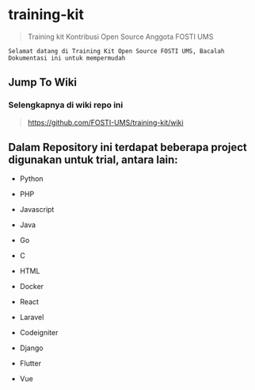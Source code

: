 # training-kit

>Training kit Kontribusi Open Source Anggota FOSTI UMS

`Selamat datang di Training Kit Open Source FOSTI UMS, Bacalah Dokumentasi ini untuk mempermudah`

## Jump To Wiki
### Selengkapnya di wiki repo ini
> https://github.com/FOSTI-UMS/training-kit/wiki


## Dalam Repository ini terdapat beberapa project digunakan untuk trial, antara lain:

- Python
- PHP
- Javascript
- Java
- Go
- C
- HTML

- Docker
- React
- Laravel
- Codeigniter
- Django
- Flutter
- Vue
